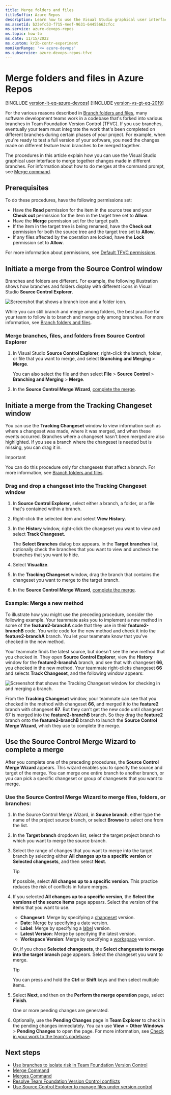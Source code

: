 ```yaml
---
title: Merge folders and files
titleSuffix: Azure Repos
description: Learn how to use the Visual Studio graphical user interface to merge changes made in different branches in TFVC.
ms.assetid: b23efc53-f715-4eef-9631-64455663cfcc
ms.service: azure-devops-repos
ms.topic: how-to
ms.date: 11/15/2022
ms.custom: kr2b-contr-experiment
monikerRange: '<= azure-devops'
ms.subservice: azure-devops-repos-tfvc
---
```


# Merge folders and files in Azure Repos

[!INCLUDE [version-lt-eq-azure-devops](../../includes/version-lt-eq-azure-devops.md)]
[!INCLUDE [version-vs-gt-eq-2019](../../includes/version-vs-gt-eq-2019.md)]

For the various reasons described in [Branch folders and files](branch-folders-files.md), many software development teams work in a codebase that's forked into various branches in Team Foundation Version Control (TFVC). If you use branches, eventually your team must integrate the work that's been completed on different branches during certain phases of your project. For example, when you're ready to test a full version of your software, you need the changes made on different feature team branches to be merged together.

The procedures in this article explain how you can use the Visual Studio graphical user interface to merge together changes made in different branches. For information about how to do merges at the command prompt, see [Merge command](merge-command.md).

## Prerequisites

To do these procedures, have the following permissions set:

- Have the **Read** permission for the item in the source tree and your **Check out** permission for the item in the target tree set to **Allow**.
- Have the **Merge** permission set for the target path.
- If the item in the target tree is being renamed, have the **Check out** permission for both the source tree and the target tree set to **Allow**.
- If any files affected by the operation are locked, have the **Lock** permission set to **Allow**.

For more information about permissions, see [Default TFVC permissions](../../organizations/security/default-tfvc-permissions.md).

## Initiate a merge from the Source Control window

Branches and folders are different. For example, the following illustration shows how branches and folders display with different icons in Visual Studio **Source Control Explorer**.

![Screenshot that shows a branch icon and a folder icon.](media/merge-folders-files/IC268252.png)

While you can still branch and merge among folders, the best practice for your team to follow is to branch and merge only among branches. For more information, see [Branch folders and files](branch-folders-files.md).

### Merge branches, files, and folders from Source Control Explorer

1. In Visual Studio **Source Control Explorer**, right-click the branch, folder, or file that you want to merge, and select **Branching and Merging** > **Merge**.

   You can also select the file and then select **File** > **Source Control** > **Branching and Merging** > **Merge**.

1. In the **Source Control Merge Wizard**, [complete the merge](#sourcecontrolwizard).

## Initiate a merge from the Tracking Changeset window

You can use the **Tracking Changeset** window to view information such as where a changeset was made, where it was merged, and when these events occurred. Branches where a changeset hasn't been merged are also highlighted. If you see a branch where the changeset is needed but is missing, you can drag it in.

> [!IMPORTANT]
> You can do this procedure only for changesets that affect a branch. For more information, see [Branch folders and files](branch-folders-files.md).

### Drag and drop a changeset into the Tracking Changeset window

1. In **Source Control Explorer**, select either a branch, a folder, or a file that's contained within a branch.

1. Right-click the selected item and select **View History**.

1. In the **History** window, right-click the changeset you want to view and select **Track Changeset**.

   The **Select Branches** dialog box appears. In the **Target branches** list, optionally check the branches that you want to view and uncheck the branches that you want to hide.

1. Select **Visualize**.

1. In the **Tracking Changeset** window, drag the branch that contains the changeset you want to merge to the target branch.

1. In the **Source Control Merge Wizard**, [complete the merge](#sourcecontrolwizard).

### Example: Merge a new method

To illustrate how you might use the preceding procedure, consider the following example. Your teammate asks you to implement a new method in some of the **feature2-branchA** code that they use in their **feature2-branchB** code. You write code for the new method and check it into the **feature2-branchA** branch. You let your teammate know that you've checked in the new method.

Your teammate finds the latest source, but doesn't see the new method that you checked in. They open **Source Control Explorer**, view the **History** window for the **feature2-branchA** branch, and see that with changeset **66**, you checked in the new method. Your teammate right-clicks changeset **66** and selects **Track Changeset**, and the following window appears:

![Screenshot that shows the Tracking Changeset window for checking in and merging a branch.](media/merge-folders-files/IC269735.png)

From the **Tracking Changeset** window, your teammate can see that you checked in the method with changeset **66**, and merged it to the **feature2** branch with changeset **67**. But they can't get the new code until changeset 67 is merged into the **feature2-branchB** branch. So they drag the **feature2** branch onto the **feature2-branchB** branch to launch the **Source Control Merge Wizard**, which they use to complete the merge.

<a name="sourcecontrolwizard"></a>

## Use the Source Control Merge Wizard to complete a merge

After you complete one of the preceding procedures, the **Source Control Merge Wizard** appears. This wizard enables you to specify the source and target of the merge. You can merge one entire branch to another branch, or you can pick a specific changeset or group of changesets that you want to merge.

### Use the Source Control Merge Wizard to merge files, folders, or branches:

1. In the Source Control Merge Wizard, in **Source branch**, either type the name of the project source branch, or select **Browse** to select one from the list.

1. In the **Target branch** dropdown list, select the target project branch to which you want to merge the source branch.

1. Select the range of changes that you want to merge into the target branch by selecting either **All changes up to a specific version** or **Selected changesets**, and then select **Next**.

   > [!TIP]
   > If possible, select **All changes up to a specific version**. This practice reduces the risk of conflicts in future merges.

1. If you selected **All changes up to a specific version**, the **Select the versions of the source items** page appears. Select the version of the items that you want to use.

   - **Changeset**: Merge by specifying a [changeset](find-view-changesets.md) version.
   - **Date**: Merge by specifying a date version.
   - **Label**: Merge by specifying a [label](use-labels-take-snapshot-your-files.md) version.
   - **Latest Version**: Merge by specifying the latest version.
   - **Workspace Version**: Merge by specifying a [workspace](create-work-workspaces.md) version.

   Or, if you chose **Selected changesets**, the **Select changesets to merge into the target branch** page appears. Select the changeset you want to merge.

   > [!TIP]
   > You can press and hold the **Ctrl** or **Shift** keys and then select multiple items.

1. Select **Next**, and then on the **Perform the merge operation** page, select **Finish**.

   One or more pending changes are generated.

1. Optionally, use the **Pending Changes** page in **Team Explorer** to check in the pending changes immediately. You can use **View** > **Other Windows** > **Pending Changes** to open the page. For more information, see [Check in your work to the team's codebase](check-your-work-team-codebase.md).

## Next steps

- [Use branches to isolate risk in Team Foundation Version Control](./branching-strategies-with-tfvc.md)
- [Merge Command](merge-command.md)
- [Merges Command](merges-command.md)
- [Resolve Team Foundation Version Control conflicts](resolve-team-foundation-version-control-conflicts.md)
- [Use Source Control Explorer to manage files under version control](use-source-control-explorer-manage-files-under-version-control.md)
